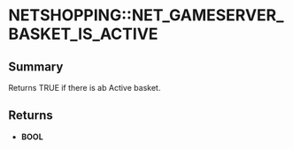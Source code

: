 # NETSHOPPING::NET_GAMESERVER_BASKET_IS_ACTIVE

## Summary
Returns TRUE if there is ab Active basket.

## Returns
* **BOOL**